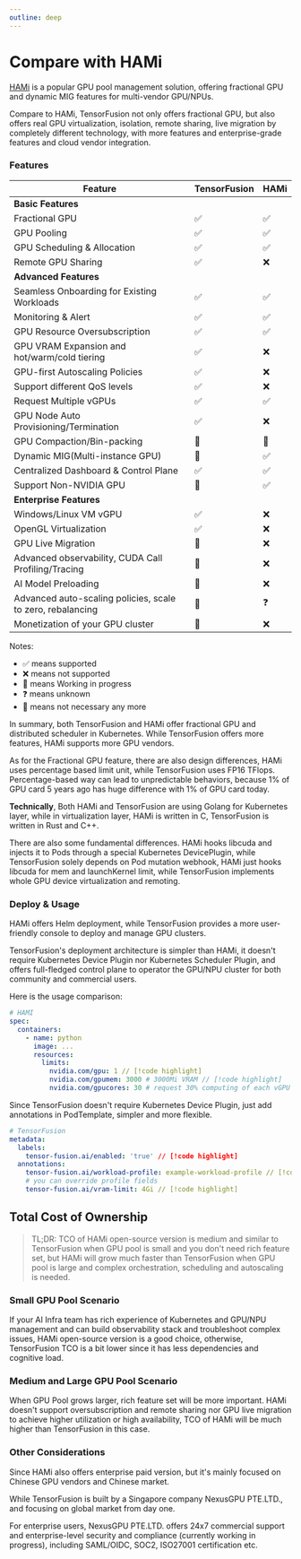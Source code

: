```yaml
---
outline: deep
---
```


# Compare with HAMi

[HAMi](https://github.com/Project-HAMi/HAMi) is a popular GPU pool management solution, offering fractional GPU and dynamic MIG features for multi-vendor GPU/NPUs.

Compare to HAMi, TensorFusion not only offers fractional GPU, but also offers real GPU virtualization, isolation, remote sharing, live migration by completely different technology, with more features and enterprise-grade features and cloud vendor integration.

### Features

| Feature | TensorFusion | HAMi |
| --- | --- | --- |
| <b>Basic Features</b> |  |  |
| Fractional GPU | ✅ | ✅ |
| GPU Pooling | ✅ | ✅ |
| GPU Scheduling & Allocation | ✅ | ✅ |
| Remote GPU Sharing | ✅ | ❌ |
| <b>Advanced Features</b> |  |  |
| Seamless Onboarding for Existing Workloads | ✅ | ✅ |
| Monitoring & Alert | ✅ | ✅ |
| GPU Resource Oversubscription | ✅ | ✅ |
| GPU VRAM Expansion and hot/warm/cold tiering | ✅ | ❌ |
| GPU-first Autoscaling Policies | ✅ | ❌ |
| Support different QoS levels | ✅ | ❌ |
| Request Multiple vGPUs | ✅ | ✅ |
| GPU Node Auto Provisioning/Termination | ✅ | ❌ |
| GPU Compaction/Bin-packing | 🚧 | 🚧 |
| Dynamic MIG(Multi-instance GPU) | 👋 | ✅ |
| Centralized Dashboard & Control Plane | ✅ | ✅ |
| Support Non-NVIDIA GPU | 🚧 | ✅ |
| <b>Enterprise Features</b> |  |  |
| Windows/Linux VM vGPU | ✅ | ❌ |
| OpenGL Virtualization  | ✅ | ❌ |
| GPU Live Migration | 🚧 | ❌ |
| Advanced observability, CUDA Call Profiling/Tracing | 🚧 | ❌ |
| AI Model Preloading | 🚧 | ❌ |
| Advanced auto-scaling policies, scale to zero, rebalancing | 🚧 | ❓ |
| Monetization of your GPU cluster | 🚧 | ❌ |

Notes:
- ✅ means supported
- ❌ means not supported
- 🚧 means Working in progress
- ❓ means unknown
- 👋 means not necessary any more

In summary, both TensorFusion and HAMi offer fractional GPU and distributed scheduler in Kubernetes. While TensorFusion offers more features, HAMi supports more GPU vendors.

As for the Fractional GPU feature, there are also design differences, HAMi uses percentage based limit unit, while TensorFusion uses FP16 TFlops. Percentage-based way can lead to unpredictable behaviors, because 1% of GPU card 5 years ago has huge difference with 1% of GPU card today.

**Technically**, Both HAMi and TensorFusion are using Golang for Kubernetes layer, while in virtualization layer, HAMi is written in C, TensorFusion is written in Rust and C++. 

There are also some fundamental differences. HAMi hooks libcuda and injects it to Pods through a special Kubernetes DevicePlugin, while TensorFusion solely depends on Pod mutation webhook, HAMi just hooks libcuda for mem and launchKernel limit, while TensorFusion implements whole GPU device virtualization and remoting.

### Deploy & Usage

HAMi offers Helm deployment, while TensorFusion provides a more user-friendly console to deploy and manage GPU clusters.

TensorFusion's deployment architecture is simpler than HAMi, it doesn't require Kubernetes Device Plugin nor Kubernetes Scheduler Plugin, and offers full-fledged control plane to operator the GPU/NPU cluster for both community and commercial users.


Here is the usage comparison:

```yaml
# HAMI
spec:
  containers:
    - name: python
      image: ...
      resources:
        limits:
          nvidia.com/gpu: 1 // [!code highlight]
          nvidia.com/gpumem: 3000 # 3000Mi VRAM // [!code highlight]
          nvidia.com/gpucores: 30 # request 30% computing of each vGPU // [!code highlight] 
```

Since TensorFusion doesn't require Kubernetes Device Plugin, just add annotations in PodTemplate, simpler and more flexible.

```yaml
# TensorFusion
metadata:
  labels:
    tensor-fusion.ai/enabled: 'true' // [!code highlight]
  annotations:
    tensor-fusion.ai/workload-profile: example-workload-profile // [!code highlight]
    # you can override profile fields
    tensor-fusion.ai/vram-limit: 4Gi // [!code highlight]
```


<!-- ### Performance Comparison -->
<!-- Benchmark -->

## Total Cost of Ownership

> TL;DR: TCO of HAMi open-source version is medium and similar to TensorFusion when GPU pool is small and you don't need rich feature set, but HAMi will grow much faster than TensorFusion when GPU pool is large and complex orchestration, scheduling and autoscaling is needed.

### Small GPU Pool Scenario

If your AI Infra team has rich experience of Kubernetes and GPU/NPU management and can build observability stack and troubleshoot complex issues, HAMi open-source version is a good choice, otherwise, TensorFusion TCO is a bit lower since it has less dependencies and cognitive load.

### Medium and Large GPU Pool Scenario

When GPU Pool grows larger, rich feature set will be more important. HAMi doesn't support oversubscription and remote sharing nor GPU live migration to achieve higher utilization or high availability, TCO of HAMi will be much higher than TensorFusion in this case.

### Other Considerations

Since HAMi also offers enterprise paid version, but it's mainly focused on Chinese GPU vendors and Chinese market.

While TensorFusion is built by a Singapore company NexusGPU PTE.LTD., and focusing on global market from day one. 

For enterprise users, NexusGPU PTE.LTD. offers 24x7 commercial support and enterprise-level security and compliance (currently working in progress), including SAML/OIDC, SOC2, ISO27001 certification etc. 